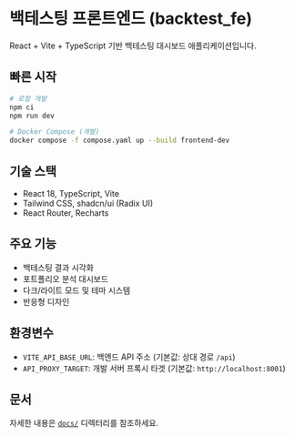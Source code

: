 # 백테스팅 프론트엔드 (backtest_fe)

React + Vite + TypeScript 기반 백테스팅 대시보드 애플리케이션입니다.

## 빠른 시작
```bash
# 로컬 개발
npm ci
npm run dev

# Docker Compose (개발)
docker compose -f compose.yaml up --build frontend-dev
```

## 기술 스택
- React 18, TypeScript, Vite
- Tailwind CSS, shadcn/ui (Radix UI)
- React Router, Recharts

## 주요 기능
- 백테스팅 결과 시각화
- 포트폴리오 분석 대시보드
- 다크/라이트 모드 및 테마 시스템
- 반응형 디자인

## 환경변수
- `VITE_API_BASE_URL`: 백엔드 API 주소 (기본값: 상대 경로 `/api`)
- `API_PROXY_TARGET`: 개발 서버 프록시 타겟 (기본값: `http://localhost:8001`)

## 문서
자세한 내용은 [`docs/`](./docs/) 디렉터리를 참조하세요.
